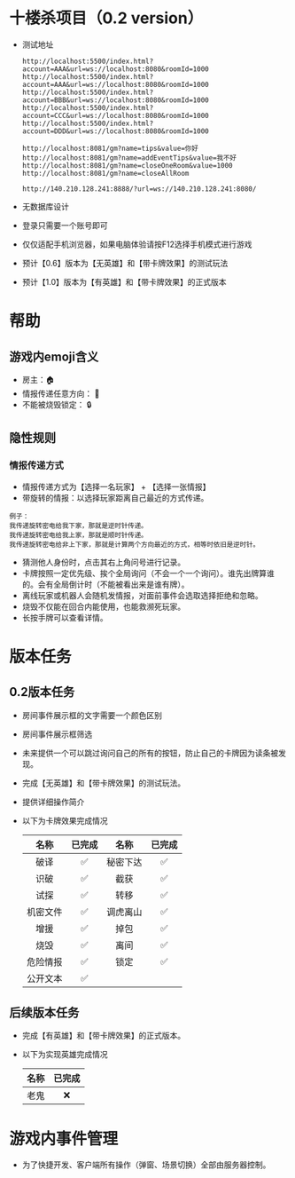 # 十楼杀项目（0.2 version）

- 测试地址

  ```http://localhost:5500/index.html?account=AAA&url=ws://localhost:8080&roomId=1000```
  ```http://localhost:5500/index.html?account=AAA&url=ws://localhost:8080&roomId=1000```
  ```http://localhost:5500/index.html?account=BBB&url=ws://localhost:8080&roomId=1000```
  ```http://localhost:5500/index.html?account=CCC&url=ws://localhost:8080&roomId=1000```
  ```http://localhost:5500/index.html?account=DDD&url=ws://localhost:8080&roomId=1000```

  ```http://localhost:8081/gm?name=tips&value=你好```
  ```http://localhost:8081/gm?name=addEventTips&value=我不好```
  ```http://localhost:8081/gm?name=closeOneRoom&value=1000```
  ```http://localhost:8081/gm?name=closeAllRoom```

  ```http://140.210.128.241:8888/?url=ws://140.210.128.241:8080/```

- 无数据库设计
- 登录只需要一个账号即可
- 仅仅适配手机浏览器，如果电脑体验请按F12选择手机模式进行游戏
- 预计【0.6】版本为【无英雄】和【带卡牌效果】的测试玩法
- 预计【1.0】版本为【有英雄】和【带卡牌效果】的正式版本

# 帮助

## 游戏内emoji含义

- 房主：🏠
- 情报传递任意方向： 🔄
- 不能被烧毁锁定： 🔒

## 隐性规则

### 情报传递方式

- 情报传递方式为【选择一名玩家】 + 【选择一张情报】
- 带旋转的情报：以选择玩家距离自己最近的方式传递。
```
例子：
我传递旋转密电给我下家，那就是逆时针传递。
我传递旋转密电给我上家，那就是顺时针传递。
我传递旋转密电给非上下家，那就是计算两个方向最近的方式，相等时依旧是逆时针。
```
- 猜测他人身份时，点击其右上角问号进行记录。
- 卡牌按照一定优先级、挨个全局询问（不会一个一个询问）。谁先出牌算谁的。会有全局倒计时（不能被看出来是谁有牌）。
- 离线玩家或机器人会随机发情报，对面前事件会选取选择拒绝和忽略。
- 烧毁不仅能在回合内能使用，也能救濒死玩家。
- 长按手牌可以查看详情。

# 版本任务

## 0.2版本任务

- 房间事件展示框的文字需要一个颜色区别
- 房间事件展示框筛选
- 未来提供一个可以跳过询问自己的所有的按钮，防止自己的卡牌因为读条被发现。
- 完成【无英雄】和【带卡牌效果】的测试玩法。
- 提供详细操作简介
- 以下为卡牌效果完成情况

  |  名称  | 已完成 |  名称  | 已完成 |
  |:----:|:---:|:----:|:---:|
  |  破译  |  ✅  | 秘密下达 |  ✅  |
  |  识破  |  ✅  |  截获  |  ✅  |
  |  试探  |  ✅  |  转移  |  ✅  |
  | 机密文件 |  ✅  | 调虎离山 |  ✅  |
  |  增援  |  ✅  |  掉包  |  ✅  |
  |  烧毁  |  ✅  |  离间  |  ✅  |
  | 危险情报 |  ✅  |  锁定  |  ✅  |
  | 公开文本 |  ✅  |      |     |

## 后续版本任务

- 完成【有英雄】和【带卡牌效果】的正式版本。
- 以下为实现英雄完成情况

  | 名称 | 已完成 |
  |:--:|:---:|
  | 老鬼 |  ❌  |

# 游戏内事件管理

- 为了快捷开发、客户端所有操作（弹窗、场景切换）全部由服务器控制。